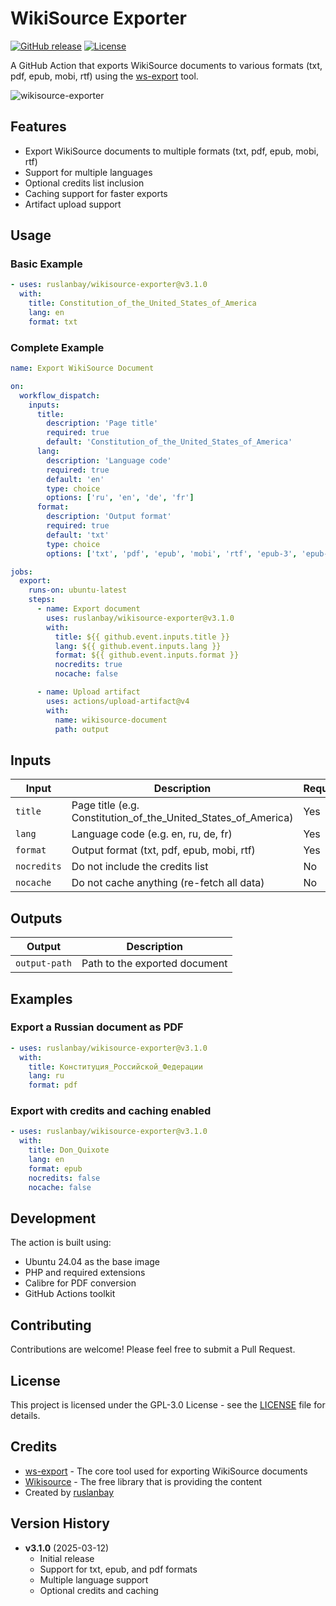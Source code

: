 # WikiSource Exporter

[![GitHub release](https://img.shields.io/github/v/release/ruslanbay/wikisource-exporter)](https://github.com/ruslanbay/wikisource-exporter/releases)
[![License](https://img.shields.io/github/license/ruslanbay/wikisource-exporter)](LICENSE)

A GitHub Action that exports WikiSource documents to various formats (txt, pdf, epub, mobi, rtf) using the [ws-export](https://github.com/wikimedia/ws-export) tool.

![wikisource-exporter](https://github.com/user-attachments/assets/dfdc319b-f530-4747-a795-fc6fab7f141b)

## Features

- Export WikiSource documents to multiple formats (txt, pdf, epub, mobi, rtf)
- Support for multiple languages
- Optional credits list inclusion
- Caching support for faster exports
- Artifact upload support

## Usage

### Basic Example

```yaml
- uses: ruslanbay/wikisource-exporter@v3.1.0
  with:
    title: Constitution_of_the_United_States_of_America
    lang: en
    format: txt
```

### Complete Example

```yaml
name: Export WikiSource Document

on:
  workflow_dispatch:
    inputs:
      title:
        description: 'Page title'
        required: true
        default: 'Constitution_of_the_United_States_of_America'
      lang:
        description: 'Language code'
        required: true
        default: 'en'
        type: choice
        options: ['ru', 'en', 'de', 'fr']
      format:
        description: 'Output format'
        required: true
        default: 'txt'
        type: choice
        options: ['txt', 'pdf', 'epub', 'mobi', 'rtf', 'epub-3', 'epub-2', 'htmlz', 'pdf-a4', 'pdf-a5', 'pdf-a6', 'pdf-letter']

jobs:
  export:
    runs-on: ubuntu-latest
    steps:
      - name: Export document
        uses: ruslanbay/wikisource-exporter@v3.1.0
        with:
          title: ${{ github.event.inputs.title }}
          lang: ${{ github.event.inputs.lang }}
          format: ${{ github.event.inputs.format }}
          nocredits: true
          nocache: false

      - name: Upload artifact
        uses: actions/upload-artifact@v4
        with:
          name: wikisource-document
          path: output
```

## Inputs

| Input | Description | Required | Default |
|-------|-------------|----------|---------|
| `title` | Page title (e.g. Constitution_of_the_United_States_of_America) | Yes | - |
| `lang` | Language code (e.g. en, ru, de, fr) | Yes | en |
| `format` | Output format (txt, pdf, epub, mobi, rtf) | Yes | txt |
| `nocredits` | Do not include the credits list | No | true |
| `nocache` | Do not cache anything (re-fetch all data) | No | false |

## Outputs

| Output | Description |
|--------|-------------|
| `output-path` | Path to the exported document |

## Examples

### Export a Russian document as PDF

```yaml
- uses: ruslanbay/wikisource-exporter@v3.1.0
  with:
    title: Конституция_Российской_Федерации
    lang: ru
    format: pdf
```

### Export with credits and caching enabled

```yaml
- uses: ruslanbay/wikisource-exporter@v3.1.0
  with:
    title: Don_Quixote
    lang: en
    format: epub
    nocredits: false
    nocache: false
```

## Development

The action is built using:
- Ubuntu 24.04 as the base image
- PHP and required extensions
- Calibre for PDF conversion
- GitHub Actions toolkit

## Contributing

Contributions are welcome! Please feel free to submit a Pull Request.

## License

This project is licensed under the GPL-3.0 License - see the [LICENSE](LICENSE) file for details.

## Credits

- [ws-export](https://github.com/wikimedia/ws-export) - The core tool used for exporting WikiSource documents
- [Wikisource](https://wikisource.org/) - The free library that is providing the content
- Created by [ruslanbay](https://github.com/ruslanbay)

## Version History

- **v3.1.0** (2025-03-12)
  - Initial release
  - Support for txt, epub, and pdf formats
  - Multiple language support
  - Optional credits and caching
